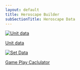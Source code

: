 ```yaml
---
layout: default
title: Heroscape Builder
subSectionTitle: Heroscape Data
---
```

<section class="cards row gy-4">
    <div class="col-md-4 site-area">
        <a href="{{ '/dataBuilder/unitData/unitData.html' | relative_url }}" class="text-decoration-none text-dark">
            <img src="{{ '/dataBuilder/assets/images/Q10.png' | relative_url }}" alt="Unit data" class="img-fluid">
            <p class="text-center mt-2">Unit data</p>
        </a>
    </div>
    <!-- <div class="col-md-4 site-area">
        <a href="{{ '/dataBuilder/terrainData/terrainData.html' | relative_url }}" class="text-decoration-none text-dark">
            <img src="{{ '/dataBuilder/assets/images/map.png' | relative_url }}" alt="Terrain Data" class="img-fluid">
            <p class="text-center mt-2">Terrain Data</p>
        </a>
    </div>  -->
    <!-- <div class="col-md-4 site-area">
        <a href="{{ '/dataBuilder/index.html' | relative_url }}" class="text-decoration-none text-dark">
            <img src="{{ '/dataBuilder/assets/images/archkyrie-e.png' | relative_url }}" alt="Set Data" class="img-fluid">
            <p class="text-center mt-2">Set Data</p>
        </a>
    </div>     -->
    <div class="col-md-4 site-area">
        <a href="{{ '/dataBuilder/playtimecalc/index.html' | relative_url }}" class="text-decoration-none text-dark">
            <img src="{{ '/dataBuilder/assets/images/Onyx_Viper.png' | relative_url }}" alt="Set Data" class="img-fluid">
            <p class="text-center mt-2">Game Play Caclulator</p>
        </a>
    </div>    
</section>